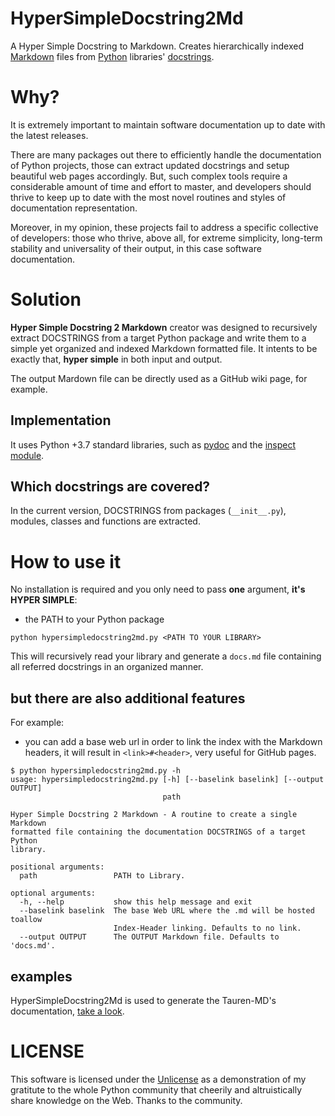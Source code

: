 # HyperSimpleDocstring2Md

A Hyper Simple Docstring to Markdown. Creates hierarchically indexed [Markdown](https://en.wikipedia.org/wiki/Markdown) files from [Python](https://www.python.org/) libraries' [docstrings](https://www.python.org/dev/peps/pep-0257/).

# Why?

It is extremely important to maintain software documentation up to date with the latest releases.

There are many packages out there to efficiently handle the documentation of Python projects, those can extract updated docstrings and setup beautiful web pages accordingly. But, such complex tools require a considerable amount of time and effort to master, and developers should thrive to keep up to date with the most novel routines and styles of documentation representation.

Moreover, in my opinion, these projects fail to address a specific collective of developers: those who thrive, above all, for extreme simplicity, long-term stability and universality of their output, in this case software documentation.

# Solution

**Hyper Simple Docstring 2 Markdown** creator was designed to recursively extract DOCSTRINGS from a target Python package and write them to a simple yet organized and indexed Markdown formatted file. It intents to be exactly that, **hyper simple** in both input and output.

The output Mardown file can be directly used as a GitHub wiki page, for example.

## Implementation

It uses Python +3.7 standard libraries, such as [pydoc](https://docs.python.org/3.7/library/pydoc.html) and the [inspect module](https://docs.python.org/3/library/inspect.html).

## Which docstrings are covered?

In the current version, DOCSTRINGS from packages (`__init__.py`), modules, classes and functions are extracted.

# How to use it

No installation is required and you only need to pass **one** argument, **it's HYPER SIMPLE**:
- the PATH to your Python package

```
python hypersimpledocstring2md.py <PATH TO YOUR LIBRARY>
```

This will recursively read your library and generate a `docs.md` file containing all referred docstrings in an organized manner.

## but there are also additional features

For example:

- you can add a base web url in order to link the index with the Markdown headers, it will result in `<link>#<header>`, very useful for GitHub pages.

```
$ python hypersimpledocstring2md.py -h
usage: hypersimpledocstring2md.py [-h] [--baselink baselink] [--output OUTPUT]
                                  path

Hyper Simple Docstring 2 Markdown - A routine to create a single Markdown
formatted file containing the documentation DOCSTRINGS of a target Python
library.

positional arguments:
  path                 PATH to Library.

optional arguments:
  -h, --help           show this help message and exit
  --baselink baselink  The base Web URL where the .md will be hosted toallow
                       Index-Header linking. Defaults to no link.
  --output OUTPUT      The OUTPUT Markdown file. Defaults to 'docs.md'.
```

## examples

HyperSimpleDocstring2Md is used to generate the Tauren-MD's documentation, [take a look](https://github.com/joaomcteixeira/Tauren-MD/wiki/Modules-Documentation). 

# LICENSE

This software is licensed under the [Unlicense](https://github.com/joaomcteixeira/HyperSimpleDocstring2Md/blob/master/LICENSE) as a demonstration of my gratitute to the whole Python community that cheerily and altruistically share knowledge on the Web. Thanks to the community.

